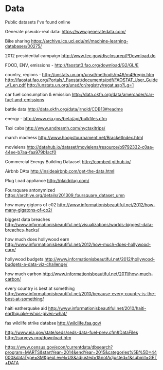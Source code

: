 # Data
Public datasets I've found online

Generate pseudo-real data: 
https://www.generatedata.com/

Bike sharing
https://archive.ics.uci.edu/ml/machine-learning-databases/00275/

2012 presidential campaign
http://www.fec.gov/disclosurep/PDownload.do

FOOD, ENV, emissions -
http://faostat3.fao.org/download/G2/GL/E

country, regions - http://unstats.un.org/unsd/methods/m49/m49regin.htm
http://faostat.fao.org/Portals/_Faostat/documents/pdf/FAOSTAT_User_Guide_v1_en.pdf
http://unstats.un.org/unsd/cr/registry/regat.asp?Lg=1

car fuel consumption & emission
http://data.okfn.org/data/amercader/car-fuel-and-emissions

battle data
http://data.okfn.org/data/jrnold/CDB13#readme

energy -
http://www.eia.gov/beta/api/bulkfiles.cfm

Taxi cabs
http://www.andresmh.com/nyctaxitrips/

march madness
http://www.hoopstournament.net/BracketIndex.html

movielens
http://datahub.io/dataset/movielens/resource/b9792332-c0aa-44ee-b7aa-faa979b1acf0

Commercial Energy Building Dataaset
http://combed.github.io/

Airbnb DAta
http://insideairbnb.com/get-the-data.html

Plug Load appliance
http://plaidplug.com/

Foursquare antonymized 
https://archive.org/details/201309_foursquare_dataset_umn

how many gigtons of c02
http://www.informationisbeautiful.net/2012/how-many-gigatons-of-co2/

biggest data breaches
http://www.informationisbeautiful.net/visualizations/worlds-biggest-data-breaches-hacks/

how much does hollywood earn
http://www.informationisbeautiful.net/2012/how-much-does-hollywood-earn/

hollywood budgets
http://www.informationisbeautiful.net/2012/hollywood-budgets-a-data-viz-challenge/

how much carbon 
http://www.informationisbeautiful.net/2011/how-much-carbon/

every country is best at something 
http://www.informationisbeautiful.net/2010/because-every-country-is-the-best-at-something/

haiti eatherquake aid 
http://www.informationisbeautiful.net/2010/haiti-earthquake-whos-given-what/

fas wildlife strike databse
http://wildlife.faa.gov/

http://www.eia.gov/state/seds/seds-data-fuel-prev.cfm#DataFiles
http://surveys.pro/download.htm

https://www.census.gov/econ/currentdata/dbsearch?program=MARTS&startYear=2014&endYear=2015&categories%5B%5D=44000&dataType=SM&geoLevel=US&adjusted=1&notAdjusted=1&submit=GET+DATA

